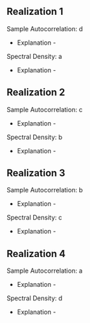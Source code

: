 ## Realization 1
Sample Autocorrelation: d
- Explanation - 

Spectral Density: a
- Explanation - 


## Realization 2
Sample Autocorrelation: c
- Explanation - 

Spectral Density: b
- Explanation - 

## Realization 3
Sample Autocorrelation: b
- Explanation - 


Spectral Density: c
- Explanation - 


## Realization 4
Sample Autocorrelation: a
- Explanation - 

Spectral Density: d
- Explanation - 
